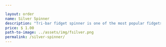 ```yaml
---

layout: order
name: Silver Spinner
description: "Tri-bar fidget spinner is one of the most popular fidgets on the web."
price: $ 1.00
path-to-image: ../assets/img/fsilver.png
permalink: /silver-spinner/
---
```

